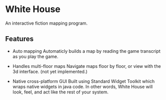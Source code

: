 # White House #

An interactive fiction mapping program.

## Features ##
* Auto mapping
Automaticly builds a map by reading the game transcript as you play the game.

* Handles multi-floor maps
Navigate maps floor by floor, or view with the 3d interface. (not yet implemented.)

* Native cross-platform GUI
Built using Standard Widget Toolkit which wraps native widgets in java code. In other words, White House will look, feel, and act like the rest of your system.